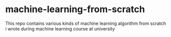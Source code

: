 # machine-learning-from-scratch
This repo contains various kinds of machine learning algorithm from scratch i wrote during machine learning course at university
